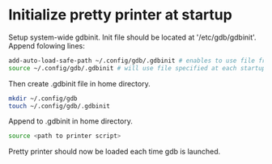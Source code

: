 # Initialize pretty printer at startup

Setup system-wide gdbinit. Init file should be located at '/etc/gdb/gdbinit'.
Append folowing lines:

``` bash
add-auto-load-safe-path ~/.config/gdb/.gdbinit # enables to use file from other location
source ~/.config/gdb/.gdbinit # will use file specified at each startup
```

Then create .gdbinit file in home directory.

``` bash
mkdir ~/.config/gdb
touch ~/.config/gdb/.gdbinit
```

Append to .gdbinit in home directory.

``` bash
source <path to printer script>
```

Pretty printer should now be loaded each time gdb is launched.
